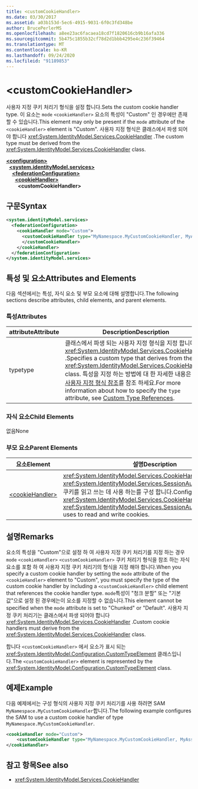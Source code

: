 ```yaml
---
title: <customCookieHandler>
ms.date: 03/30/2017
ms.assetid: a03b153d-5ec6-4915-9031-6f0c3fd348be
author: BrucePerlerMS
ms.openlocfilehash: a8ee23ac6facaea18cd7f1820616cb9b16afa336
ms.sourcegitcommit: 5b475c1855b32cf78d2d1bbb4295e4c236f39464
ms.translationtype: MT
ms.contentlocale: ko-KR
ms.lasthandoff: 09/24/2020
ms.locfileid: "91189853"
---
```

# \<customCookieHandler>

<span data-ttu-id="7176d-101">사용자 지정 쿠키 처리기 형식을 설정 합니다.</span><span class="sxs-lookup"><span data-stu-id="7176d-101">Sets the custom cookie handler type.</span></span> <span data-ttu-id="7176d-102">이 요소는 `mode` `<cookieHandler>` 요소의 특성이 "Custom" 인 경우에만 존재할 수 있습니다.</span><span class="sxs-lookup"><span data-stu-id="7176d-102">This element may only be present if the `mode` attribute of the `<cookieHandler>` element is "Custom".</span></span> <span data-ttu-id="7176d-103">사용자 지정 형식은 클래스에서 파생 되어야 합니다 <xref:System.IdentityModel.Services.CookieHandler> .</span><span class="sxs-lookup"><span data-stu-id="7176d-103">The custom type must be derived from the <xref:System.IdentityModel.Services.CookieHandler> class.</span></span>  
  
[**\<configuration>**](../configuration-element.md)\
&nbsp;&nbsp;[**\<system.identityModel.services>**](system-identitymodel-services.md)\
&nbsp;&nbsp;&nbsp;&nbsp;[**\<federationConfiguration>**](federationconfiguration.md)\
&nbsp;&nbsp;&nbsp;&nbsp;&nbsp;&nbsp;[**\<cookieHandler>**](cookiehandler.md)\
&nbsp;&nbsp;&nbsp;&nbsp;&nbsp;&nbsp;&nbsp;&nbsp;**\<customCookieHandler>**  
  
## <a name="syntax"></a><span data-ttu-id="7176d-104">구문</span><span class="sxs-lookup"><span data-stu-id="7176d-104">Syntax</span></span>  
  
```xml  
<system.identityModel.services>  
  <federationConfiguration>  
    <cookieHandler mode="Custom">  
      <customCookieHandler type="MyNamespace.MyCustomCookieHandler, MyAssembly" >  
      </customCookieHandler>  
    </cookieHandler>  
  </federationConfiguration>  
</system.identityModel.services>  
```  
  
## <a name="attributes-and-elements"></a><span data-ttu-id="7176d-105">특성 및 요소</span><span class="sxs-lookup"><span data-stu-id="7176d-105">Attributes and Elements</span></span>  

 <span data-ttu-id="7176d-106">다음 섹션에서는 특성, 자식 요소 및 부모 요소에 대해 설명합니다.</span><span class="sxs-lookup"><span data-stu-id="7176d-106">The following sections describe attributes, child elements, and parent elements.</span></span>  
  
### <a name="attributes"></a><span data-ttu-id="7176d-107">특성</span><span class="sxs-lookup"><span data-stu-id="7176d-107">Attributes</span></span>  
  
|<span data-ttu-id="7176d-108">attribute</span><span class="sxs-lookup"><span data-stu-id="7176d-108">Attribute</span></span>|<span data-ttu-id="7176d-109">Description</span><span class="sxs-lookup"><span data-stu-id="7176d-109">Description</span></span>|  
|---------------|-----------------|  
|<span data-ttu-id="7176d-110">type</span><span class="sxs-lookup"><span data-stu-id="7176d-110">type</span></span>|<span data-ttu-id="7176d-111">클래스에서 파생 되는 사용자 지정 형식을 지정 합니다 <xref:System.IdentityModel.Services.CookieHandler> .</span><span class="sxs-lookup"><span data-stu-id="7176d-111">Specifies a custom type that derives from the <xref:System.IdentityModel.Services.CookieHandler> class.</span></span> <span data-ttu-id="7176d-112">특성을 지정 하는 방법에 대 한 자세한 내용은 `type` [사용자 지정 형식 참조](../windows-workflow-foundation/index.md)를 참조 하세요.</span><span class="sxs-lookup"><span data-stu-id="7176d-112">For more information about how to specify the `type` attribute, see [Custom Type References](../windows-workflow-foundation/index.md).</span></span>|  
  
### <a name="child-elements"></a><span data-ttu-id="7176d-113">자식 요소</span><span class="sxs-lookup"><span data-stu-id="7176d-113">Child Elements</span></span>  

 <span data-ttu-id="7176d-114">없음</span><span class="sxs-lookup"><span data-stu-id="7176d-114">None</span></span>  
  
### <a name="parent-elements"></a><span data-ttu-id="7176d-115">부모 요소</span><span class="sxs-lookup"><span data-stu-id="7176d-115">Parent Elements</span></span>  
  
|<span data-ttu-id="7176d-116">요소</span><span class="sxs-lookup"><span data-stu-id="7176d-116">Element</span></span>|<span data-ttu-id="7176d-117">설명</span><span class="sxs-lookup"><span data-stu-id="7176d-117">Description</span></span>|  
|-------------|-----------------|  
|[\<cookieHandler>](cookiehandler.md)|<span data-ttu-id="7176d-118"><xref:System.IdentityModel.Services.CookieHandler>에서 <xref:System.IdentityModel.Services.SessionAuthenticationModule> 쿠키를 읽고 쓰는 데 사용 하는를 구성 합니다.</span><span class="sxs-lookup"><span data-stu-id="7176d-118">Configures the <xref:System.IdentityModel.Services.CookieHandler> that the <xref:System.IdentityModel.Services.SessionAuthenticationModule> uses to read and write cookies.</span></span>|  
  
## <a name="remarks"></a><span data-ttu-id="7176d-119">설명</span><span class="sxs-lookup"><span data-stu-id="7176d-119">Remarks</span></span>  

 <span data-ttu-id="7176d-120">요소의 특성을 "Custom"으로 설정 하 여 사용자 지정 쿠키 처리기를 지정 하는 경우 `mode` `<cookieHandler>` `<customCookieHandler>` 쿠키 처리기 형식을 참조 하는 자식 요소를 포함 하 여 사용자 지정 쿠키 처리기의 형식을 지정 해야 합니다.</span><span class="sxs-lookup"><span data-stu-id="7176d-120">When you specify a custom cookie handler by setting the `mode` attribute of the `<cookieHandler>` element to "Custom", you must specify the type of the custom cookie handler by including a `<customCookieHandler>` child element that references the cookie handler type.</span></span> <span data-ttu-id="7176d-121">`mode`특성이 "청크 분할" 또는 "기본값"으로 설정 된 경우에는이 요소를 지정할 수 없습니다.</span><span class="sxs-lookup"><span data-stu-id="7176d-121">This element cannot be specified when the `mode` attribute is set to "Chunked" or "Default".</span></span> <span data-ttu-id="7176d-122">사용자 지정 쿠키 처리기는 클래스에서 파생 되어야 합니다 <xref:System.IdentityModel.Services.CookieHandler> .</span><span class="sxs-lookup"><span data-stu-id="7176d-122">Custom cookie handlers must derive from the <xref:System.IdentityModel.Services.CookieHandler> class.</span></span>  
  
 <span data-ttu-id="7176d-123">합니다 `<customCookieHandler>` 에서 요소가 표시 되는 <xref:System.IdentityModel.Configuration.CustomTypeElement> 클래스입니다.</span><span class="sxs-lookup"><span data-stu-id="7176d-123">The `<customCookieHandler>` element is represented by the <xref:System.IdentityModel.Configuration.CustomTypeElement> class.</span></span>  
  
## <a name="example"></a><span data-ttu-id="7176d-124">예제</span><span class="sxs-lookup"><span data-stu-id="7176d-124">Example</span></span>  

 <span data-ttu-id="7176d-125">다음 예제에서는 구성 형식의 사용자 지정 쿠키 처리기를 사용 하려면 SAM `MyNamespace.MyCustomCookieHandler`합니다.</span><span class="sxs-lookup"><span data-stu-id="7176d-125">The following example configures the SAM to use a custom cookie handler of type `MyNamespace.MyCustomCookieHandler`.</span></span>  
  
```xml  
<cookieHandler mode="Custom">  
    <customCookieHandler type="MyNamespace.MyCustomCookieHandler, MyAssembly" />  
</cookieHandler>  
```  
  
## <a name="see-also"></a><span data-ttu-id="7176d-126">참고 항목</span><span class="sxs-lookup"><span data-stu-id="7176d-126">See also</span></span>

- <xref:System.IdentityModel.Services.CookieHandler>
